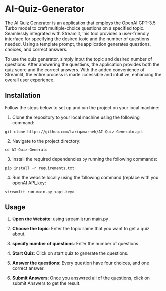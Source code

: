 # AI-Quiz-Generator
The AI Quiz Generator is an application that employs the OpenAI GPT-3.5 Turbo model to craft multiple-choice questions on a specified topic. Seamlessly integrated with Streamlit, this tool provides a user-friendly interface for specifying the desired topic and the number of questions needed. Using a template prompt, the application generates questions, choices, and correct answers.

To use the quiz generator, simply input the topic and desired number of questions. After answering the questions, the application provides both the quiz score and the correct answers. With the added convenience of Streamlit, the entire process is made accessible and intuitive, enhancing the overall user experience.

## Installation

Follow the steps below to set up and run the project on your local machine:
1. Clone the repository to your local machine using the following command:
```
git clone https://github.com/tariqamarneh/AI-Quiz-Generato.git
```
2. Navigate to the project directory:
```
cd AI-Quiz-Generato
```
3. Install the required dependencies by running the following commands:
```
pip install -r requirements.txt
```
4. Run the website locally using the following command (replace <api-key> with you openAI API_key:
```
streamlit run main.py <api-key>
```

## Usage
1. **Open the Website**: using streamlit run main.py <api-key>.

2. **Choose the topic**: Enter the topic name that you want to get a quiz about.

3. **specify number of questions**: Enter the number of questions.

4. **Start Quiz**: Click on start quiz to generate the questions.

5. **Answer the questions**: Every question have four choices, and one correct answer.

6. **Submit Answers**: Once you answered all of the questions, click on submit  Answers to get the result.

